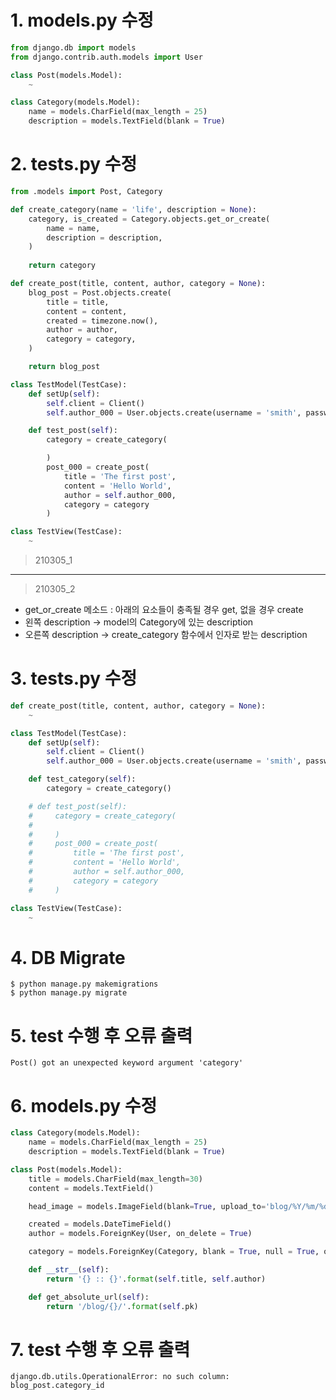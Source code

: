 
# 1. models.py 수정  
~~~python
from django.db import models
from django.contrib.auth.models import User

class Post(models.Model):
    ~

class Category(models.Model):
    name = models.CharField(max_length = 25)
    description = models.TextField(blank = True)
~~~

# 2. tests.py 수정  
~~~python
from .models import Post, Category

def create_category(name = 'life', description = None):
    category, is_created = Category.objects.get_or_create(
        name = name,
        description = description,
    )
    
    return category

def create_post(title, content, author, category = None):
    blog_post = Post.objects.create(
        title = title,
        content = content,
        created = timezone.now(),
        author = author,
        category = category,
    )

    return blog_post

class TestModel(TestCase):
    def setUp(self):
        self.client = Client()
        self.author_000 = User.objects.create(username = 'smith', password = 'nopassword')

    def test_post(self):
        category = create_category(

        )
        post_000 = create_post(
            title = 'The first post',
            content = 'Hello World',
            author = self.author_000,
            category = category
        )

class TestView(TestCase):
    ~
~~~
> 210305_1  
___
> 210305_2  
- get_or_create 메소드 : 아래의 요소들이 충족될 경우 get, 없을 경우 create  
- 왼쪽 description -> model의 Category에 있는 description  
- 오른쪽 description -> create_category 함수에서 인자로 받는 description  

# 3. tests.py 수정
~~~python
def create_post(title, content, author, category = None):
    ~

class TestModel(TestCase):
    def setUp(self):
        self.client = Client()
        self.author_000 = User.objects.create(username = 'smith', password = 'nopassword')

    def test_category(self):
        category = create_category()

    # def test_post(self):
    #     category = create_category(
    #
    #     )
    #     post_000 = create_post(
    #         title = 'The first post',
    #         content = 'Hello World',
    #         author = self.author_000,
    #         category = category
    #     )

class TestView(TestCase):
    ~
~~~

# 4. DB Migrate  
~~~
$ python manage.py makemigrations
$ python manage.py migrate
~~~

# 5. test 수행 후 오류 출력
`Post() got an unexpected keyword argument 'category'`

# 6. models.py 수정
~~~python
class Category(models.Model):
    name = models.CharField(max_length = 25)
    description = models.TextField(blank = True)

class Post(models.Model):
    title = models.CharField(max_length=30)
    content = models.TextField()

    head_image = models.ImageField(blank=True, upload_to='blog/%Y/%m/%d/')

    created = models.DateTimeField()
    author = models.ForeignKey(User, on_delete = True)

    category = models.ForeignKey(Category, blank = True, null = True, on_delete = models.SET_NULL)

    def __str__(self):
        return '{} :: {}'.format(self.title, self.author)

    def get_absolute_url(self):
        return '/blog/{}/'.format(self.pk)
~~~

# 7. test 수행 후 오류 출력
`django.db.utils.OperationalError: no such column: blog_post.category_id`

